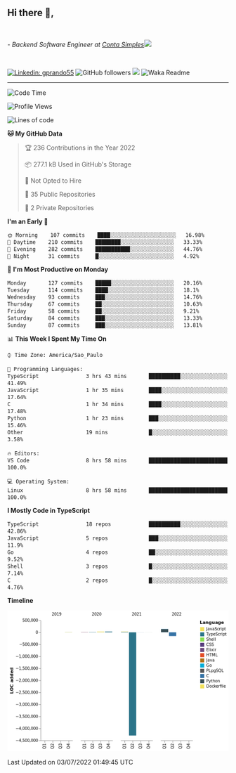 <h2>Hi there  👋,</h2> </br>

<p><em>- Backend Software Engineer at <a href="https://contasimples.com">Conta Simples</a><img src="https://media.giphy.com/media/WUlplcMpOCEmTGBtBW/giphy.gif" width="30"> 
</em></p></br>


[![Linkedin: gprando55](https://img.shields.io/badge/-gprando55-blue?style=flat-square&logo=Linkedin&logoColor=white&link=https://www.linkedin.com/in/gprando55/)](https://www.linkedin.com/in/gprando55)
![GitHub followers](https://img.shields.io/github/followers/gprando55?label=Follow&style=social)
![](https://visitor-badge.glitch.me/badge?page_id=gprando55.gprando55)
![Waka Readme](https://github.com/gprando55/gprando55/workflows/Waka%20Readme/badge.svg)

---
<!--START_SECTION:waka-->
![Code Time](http://img.shields.io/badge/Code%20Time-0%20secs-blue)

![Profile Views](http://img.shields.io/badge/Profile%20Views-0-blue)

![Lines of code](https://img.shields.io/badge/From%20Hello%20World%20I%27ve%20Written--4%20Million%20lines%20of%20code-blue)

**🐱 My GitHub Data** 

> 🏆 236 Contributions in the Year 2022
 > 
> 📦 277.1 kB Used in GitHub's Storage 
 > 
> 🚫 Not Opted to Hire
 > 
> 📜 35 Public Repositories 
 > 
> 🔑 2 Private Repositories  
 > 
**I'm an Early 🐤** 

```text
🌞 Morning    107 commits    ████░░░░░░░░░░░░░░░░░░░░░   16.98% 
🌆 Daytime    210 commits    ████████░░░░░░░░░░░░░░░░░   33.33% 
🌃 Evening    282 commits    ███████████░░░░░░░░░░░░░░   44.76% 
🌙 Night      31 commits     █░░░░░░░░░░░░░░░░░░░░░░░░   4.92%

```
📅 **I'm Most Productive on Monday** 

```text
Monday       127 commits    █████░░░░░░░░░░░░░░░░░░░░   20.16% 
Tuesday      114 commits    ████░░░░░░░░░░░░░░░░░░░░░   18.1% 
Wednesday    93 commits     ███░░░░░░░░░░░░░░░░░░░░░░   14.76% 
Thursday     67 commits     ██░░░░░░░░░░░░░░░░░░░░░░░   10.63% 
Friday       58 commits     ██░░░░░░░░░░░░░░░░░░░░░░░   9.21% 
Saturday     84 commits     ███░░░░░░░░░░░░░░░░░░░░░░   13.33% 
Sunday       87 commits     ███░░░░░░░░░░░░░░░░░░░░░░   13.81%

```


📊 **This Week I Spent My Time On** 

```text
⌚︎ Time Zone: America/Sao_Paulo

💬 Programming Languages: 
TypeScript               3 hrs 43 mins       ██████████░░░░░░░░░░░░░░░   41.49% 
JavaScript               1 hr 35 mins        ████░░░░░░░░░░░░░░░░░░░░░   17.64% 
C                        1 hr 34 mins        ████░░░░░░░░░░░░░░░░░░░░░   17.48% 
Python                   1 hr 23 mins        ███░░░░░░░░░░░░░░░░░░░░░░   15.46% 
Other                    19 mins             █░░░░░░░░░░░░░░░░░░░░░░░░   3.58%

🔥 Editors: 
VS Code                  8 hrs 58 mins       █████████████████████████   100.0%

💻 Operating System: 
Linux                    8 hrs 58 mins       █████████████████████████   100.0%

```

**I Mostly Code in TypeScript** 

```text
TypeScript               18 repos            ██████████░░░░░░░░░░░░░░░   42.86% 
JavaScript               5 repos             ███░░░░░░░░░░░░░░░░░░░░░░   11.9% 
Go                       4 repos             ██░░░░░░░░░░░░░░░░░░░░░░░   9.52% 
Shell                    3 repos             █░░░░░░░░░░░░░░░░░░░░░░░░   7.14% 
C                        2 repos             █░░░░░░░░░░░░░░░░░░░░░░░░   4.76%

```


**Timeline**

![Chart not found](https://raw.githubusercontent.com/gprando55/gprando55/master/charts/bar_graph.png) 


 Last Updated on 03/07/2022 01:49:45 UTC
<!--END_SECTION:waka-->
